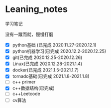 # Leaning_notes

学习笔记

没有一蹴而就，慢慢打磨

- [x] python基础 (已完成 2020.11.27-2020.12.1)
- [x] python机器学习(已完成 2020.12.2-2020.12.25)
- [x] git(已完成 2020.12.25-2020.12.26)
- [x] Linux(已完成 2020.12.28-2021.1.4)  
- [x] docker(已完成 2021.1.5-2021.1.7)
- [x] tornado基础(已完成 2021.1.8-2021.1.8)
- [ ] c++ primer
- [x] c++数据结构(已完成)
- [ ] c++Leetcode
- [ ] cv算法